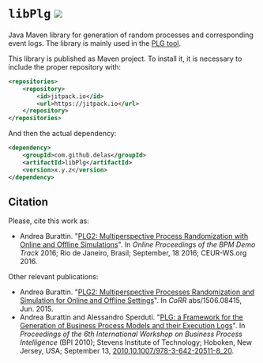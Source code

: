 # `libPlg` [![](https://jitpack.io/v/delas/libPlg.svg)](https://jitpack.io/#delas/libPlg)

Java Maven library for generation of random processes and corresponding event logs. The library is mainly used in the [PLG tool](https://github.com/delas/plg).

This library is published as Maven project. To install it, it is necessary to include the proper repository with:
```xml
<repositories>
    <repository>
        <id>jitpack.io</id>
        <url>https://jitpack.io</url>
    </repository>
</repositories>
```
And then the actual dependency:
```xml
<dependency>
    <groupId>com.github.delas</groupId>
    <artifactId>libPlg</artifactId>
    <version>x.y.z</version>
</dependency>
```

## Citation

Please, cite this work as:
* Andrea Burattin. "[PLG2: Multiperspective Process Randomization with Online and Offline Simulations](https://andrea.burattin.net/publications/2016-bpm-demo)". In *Online Proceedings of the BPM Demo Track* 2016; Rio de Janeiro, Brasil; September, 18 2016; CEUR-WS.org 2016.

Other relevant publications:
* Andrea Burattin. "[PLG2: Multiperspective Processes Randomization and Simulation for Online and Offline Settings](http://arxiv.org/abs/1506.08415)". In *CoRR* abs/1506.08415, Jun. 2015.
* Andrea Burattin and Alessandro Sperduti. "[PLG: a Framework for the Generation of Business Process Models and their Execution Logs](http://andrea.burattin.net/publications/2010-bpi)". In *Proceedings of the 6th International Workshop on Business Process Intelligence* (BPI 2010); Stevens Institute of Technology; Hoboken, New Jersey, USA; September 13, [2010.10.1007/978-3-642-20511-8_20](http://dx.doi.org/10.1007/978-3-642-20511-8_20).
